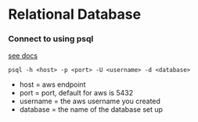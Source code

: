 # Relational Database

### Connect to using psql
[see docs](https://docs.aws.amazon.com/AmazonRDS/latest/UserGuide/USER_ConnectToPostgreSQLInstance.html)
```
psql -h <host> -p <port> -U <username> -d <database>
```
- host = aws endpoint
- port = port, default for aws is 5432
- username = the aws username you created
- database = the name of the database set up